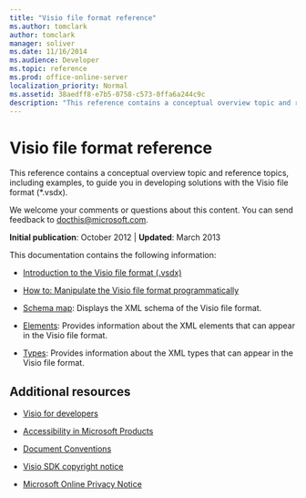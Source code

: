 ```yaml
---
title: "Visio file format reference"
ms.author: tomclark
author: tomclark
manager: soliver
ms.date: 11/16/2014
ms.audience: Developer
ms.topic: reference
ms.prod: office-online-server
localization_priority: Normal
ms.assetid: 38aedff8-e7b5-0758-c573-0ffa6a244c9c
description: "This reference contains a conceptual overview topic and reference topics, including examples, to guide you in developing solutions with the Visio file format (\*.vsdx)."
---
```


# Visio file format reference

This reference contains a conceptual overview topic and reference topics, including examples, to guide you in developing solutions with the Visio file format (\*.vsdx).
  
We welcome your comments or questions about this content. You can send feedback to [docthis@microsoft.com](mailto:docthis@microsoft.com).
  
 **Initial publication**: October 2012 | **Updated**: March 2013
  
This documentation contains the following information:
  
- [Introduction to the Visio file format (.vsdx)](introduction-to-the-visio-file-formatvsdx.md)
    
- [How to: Manipulate the Visio file format programmatically](how-to-manipulate-the-visio-file-format-programmatically.md)
    
- [Schema map](schema-mapvisio-xml.md): Displays the XML schema of the Visio file format.
    
- [Elements](elementsvisio-xml.md): Provides information about the XML elements that can appear in the Visio file format.
    
- [Types](typesvisio-xml.md): Provides information about the XML types that can appear in the Visio file format.
    
## Additional resources

- [Visio for developers](http://msdn.microsoft.com/en-us/office/aa905478.aspx)
    
- [Accessibility in Microsoft Products](http://www.microsoft.com/enable/products/default.aspx)
    
- [Document Conventions](http://msdn.microsoft.com/en-us/office/aa905365.aspx)
    
- [Visio SDK copyright notice](visio-sdk-copyright-notice.md)
    
- [Microsoft Online Privacy Notice](http://privacy.microsoft.com/en-us/default.mspx)
    

